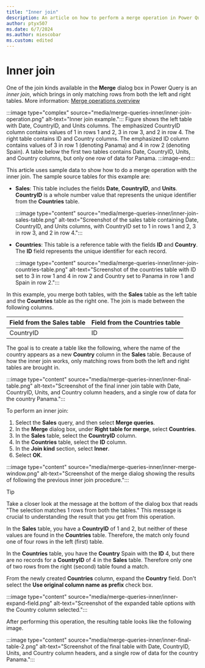 ```yaml
---
title: "Inner join"
description: An article on how to perform a merge operation in Power Query using the Inner join kind. 
author: ptyx507
ms.date: 6/7/2024
ms.author: miescobar
ms.custom: edited
---
```


# Inner join

One of the join kinds available in the **Merge** dialog box in Power Query is an *inner join*, which brings in only matching rows from both the left and right tables. More information: [Merge operations overview](merge-queries-overview.md)

:::image type="complex" source="media/merge-queries-inner/inner-join-operation.png" alt-text="Inner join example.":::
   Figure shows the left table with Date, CountryID, and Units columns. The emphasized CountryID column contains values of 1 in rows 1 and 2, 3 in row 3, and 2 in row 4. The right table contains ID and Country columns. The emphasized ID column contains values of 3 in row 1 (denoting Panama) and 4 in row 2 (denoting Spain). A table below the first two tables contains Date, CountryID, Units, and Country columns, but only one row of data for Panama.
   :::image-end:::

This article uses sample data to show how to do a merge operation with the inner join. The sample source tables for this example are:

* **Sales**: This table includes the fields **Date**, **CountryID**, and **Units**. **CountryID** is a whole number value that represents the unique identifier from the **Countries** table.

  :::image type="content" source="media/merge-queries-inner/inner-join-sales-table.png" alt-text="Screenshot of the sales table containing Date, CountryID, and Units columns, with CountryID set to 1 in rows 1 and 2, 3 in row 3, and 2 in row 4.":::

* **Countries**: This table is a reference table with the fields **ID** and **Country**. The **ID** field represents the unique identifier for each record.

  :::image type="content" source="media/merge-queries-inner/inner-join-countries-table.png" alt-text="Screenshot of the countries table with ID set to 3 in row 1 and 4 in row 2 and Country set to Panama in row 1 and Spain in row 2.":::

In this example, you merge both tables, with the **Sales** table as the left table and the **Countries** table as the right one. The join is made between the following columns.

|Field from the Sales table| Field from the Countries table|
|-----------|------------------|
|CountryID|ID|

The goal is to create a table like the following, where the name of the country appears as a new **Country** column in the **Sales** table. Because of how the inner join works, only matching rows from both the left and right tables are brought in.

:::image type="content" source="media/merge-queries-inner/inner-final-table.png" alt-text="Screenshot of the final inner join table with Date, CountryID, Units, and Country column headers, and a single row of data for the country Panama.":::

To perform an inner join:

1. Select the **Sales** query, and then select **Merge queries**.
2. In the **Merge** dialog box, under **Right table for merge**, select **Countries**.
3. In the **Sales** table, select the **CountryID** column.
4. In the **Countries** table, select the **ID** column.
5. In the **Join kind** section, select **Inner**.
6. Select **OK**.

:::image type="content" source="media/merge-queries-inner/inner-merge-window.png" alt-text="Screenshot of the merge dialog showing the results of following the previous inner join procedure.":::

> [!TIP]
>Take a closer look at the message at the bottom of the dialog box that reads "The selection matches 1 rows from both the tables." This message is crucial to understanding the result that you get from this operation.

In the **Sales** table, you have a **CountryID** of 1 and 2, but neither of these values are found in the **Countries** table. Therefore, the match only found one of four rows in the left (first) table.

In the **Countries** table, you have the **Country** Spain with the **ID** 4, but there are no records for a **CountryID** of 4 in the **Sales** table. Therefore only one of two rows from the right (second) table found a match.

From the newly created **Countries** column, expand the **Country** field. Don't select the **Use original column name as prefix** check box.

:::image type="content" source="media/merge-queries-inner/inner-expand-field.png" alt-text="Screenshot of the expanded table options with the Country column selected.":::

After performing this operation, the resulting table looks like the following image.

:::image type="content" source="media/merge-queries-inner/inner-final-table-2.png" alt-text="Screenshot of the final table with Date, CountryID, Units, and Country column headers, and a single row of data for the country Panama.":::
